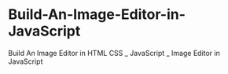 # Build-An-Image-Editor-in-JavaScript
Build An Image Editor in HTML CSS _ JavaScript _ Image Editor in JavaScript
